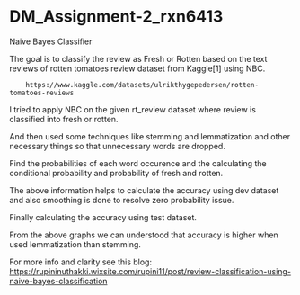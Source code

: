 # DM_Assignment-2_rxn6413
Naive Bayes Classifier

The goal is to classify the review as Fresh or Rotten based on the text reviews of rotten tomatoes review dataset from Kaggle[1] using NBC.

        https://www.kaggle.com/datasets/ulrikthygepedersen/rotten-tomatoes-reviews

 I tried to apply NBC on the given rt_review dataset where review is classified into fresh or rotten.

And then used some techniques like stemming and lemmatization and other necessary things so that unnecessary words are dropped.

Find the probabilities of each word occurence and the calculating the conditional probability and probability of fresh and rotten.

The above information helps to calculate the accuracy using dev dataset and also smoothing is done to resolve zero probability issue.

Finally calculating the accuracy using test dataset.

From the above graphs we can understood that accuracy is higher when used lemmatization than stemming.

For more info and clarity see this blog:
https://rupininuthakki.wixsite.com/rupini11/post/review-classification-using-naive-bayes-classification
